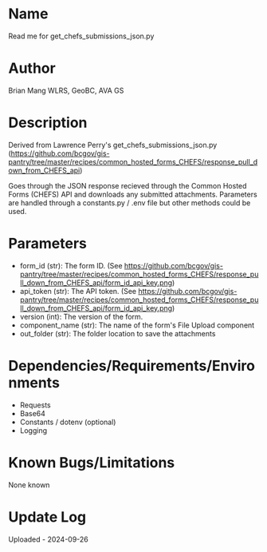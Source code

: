 # Name
Read me for get_chefs_submissions_json.py

# Author
Brian Mang
WLRS, GeoBC, AVA GS

# Description

Derived from Lawrence Perry's get_chefs_submissions_json.py (https://github.com/bcgov/gis-pantry/tree/master/recipes/common_hosted_forms_CHEFS/response_pull_down_from_CHEFS_api)

Goes through the JSON response recieved through the Common Hosted Forms (CHEFS) API and downloads any submitted attachments. Parameters are handled through a constants.py / .env file but other methods could be used.

# Parameters

* form_id (str): The form ID. (See https://github.com/bcgov/gis-pantry/tree/master/recipes/common_hosted_forms_CHEFS/response_pull_down_from_CHEFS_api/form_id_api_key.png)
* api_token (str): The API token. (See https://github.com/bcgov/gis-pantry/tree/master/recipes/common_hosted_forms_CHEFS/response_pull_down_from_CHEFS_api/form_id_api_key.png)
* version (int): The version of the form.
* component_name (str): The name of the form's File Upload component
* out_folder (str): The folder location to save the attachments

# Dependencies/Requirements/Environments

* Requests
* Base64
* Constants / dotenv (optional)
* Logging

# Known Bugs/Limitations

None known

# Update Log

Uploaded - 2024-09-26
